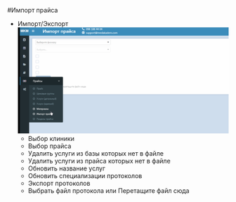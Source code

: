 #Импорт прайса
- Импорт/Экспорт
  ![Image](Image/importpraisa.gif)
  - Выбор клиники
  - Выбор прайса
  - Удалить услуги из базы которых нет в файле 
  - Удалить услуги из прайса которых нет в файле
  - Обновить название услуг
  - Обновить специализации протоколов 
  - Экспорт протоколов
  - Выбрать файл протокола или Перетащите файл сюда



